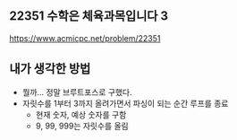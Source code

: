 ## 22351 수학은 체육과목입니다 3

<https://www.acmicpc.net/problem/22351>

## 내가 생각한 방법

<!-- ![이미지](./img.png) -->

- 뭘까... 정말 브루트포스로 구했다.
- 자릿수를 1부터 3까지 올려가면서 파싱이 되는 순간 루프를 종료
  - 현재 숫자, 예상 숫자를 구함
  - 9, 99, 999는 자릿수를 올림
